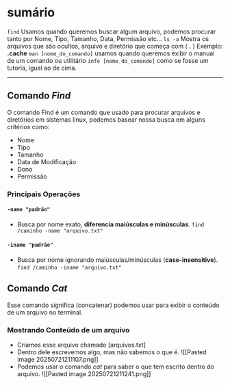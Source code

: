 # sumário
``find`` Usamos quando queremos buscar algum arquivo, podemos procurar tanto por Nome, Tipo, Tamanho, Data, Permissão etc...
```ls -a``` Mostra os arquivos que são ocultos, arquivo e diretório que começa com  (  ***.***  )  Exemplo: **.cache** 
```man [nome_do_comando]``` usamos quando queremos exibir o manual de um comando ou utilitário
```info [nome_do_comando]``` como se fosse um tutoria, igual ao de cima.

-------------------------------------------------------------------------------
## Comando *Find* 
O comando Find é um comando que usado para procurar arquivos e diretórios em sistemas linux, podemos basear nossa busca em alguns critérios como: 
* Nome
* Tipo
* Tamanho
* Data de Modificação 
* Dono 
* Permissão
### Principais Operações 
#### `-name "padrão"`
* Busca por nome exato, **diferencia maiúsculas e minúsculas**.
	`find /caminho -name "arquivo.txt"`
####  `-iname "padrão"`
* Busca por nome ignorando maiúsculas/minúsculas (**case-insensitive**).
	`find /caminho -iname "arquivo.txt"` 

## Comando *Cat*  
Esse comando significa (concatenar) podemos usar para exibir o conteúdo de um arquivo no terminal.
### Mostrando Conteúdo de um arquivo
* Criamos esse arquivo chamado [arquivos.txt]
* Dentro dele escrevemos algo, mas não sabemos o que é.
![[Pasted image 20250721211107.png]]
* Podemos usar o comando *cat*  para saber o que tem escrito dentro do arquivo.
![[Pasted image 20250721211241.png]]